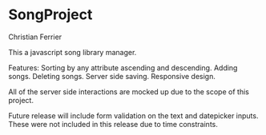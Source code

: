# SongProject
Christian Ferrier

This a javascript song library manager. 

Features:
Sorting by any attribute ascending and descending.
Adding songs.
Deleting songs.
Server side saving.
Responsive design.

All of the server side interactions are mocked up due to the scope of this project.

Future release will include form validation on the text and datepicker inputs. These were not included in this release due to time constraints.
